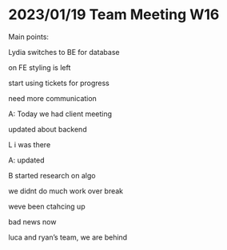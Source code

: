 # 2023/01/19 Team Meeting W16

Main points:

Lydia switches to BE for database

on FE styling is left

start using tickets for progress

need more communication

A: Today we had client meeting

updated about backend

L i was there

A: updated

B started research on algo 

we didnt do much work over break

weve been ctahcing up

bad news now

luca and ryan’s team, we are behind

